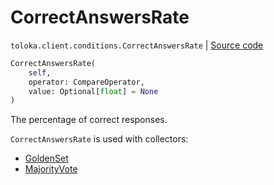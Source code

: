# CorrectAnswersRate
`toloka.client.conditions.CorrectAnswersRate` | [Source code](https://github.com/Toloka/toloka-kit/blob/v1.1.3/src/client/conditions.py#L156)

```python
CorrectAnswersRate(
    self,
    operator: CompareOperator,
    value: Optional[float] = None
)
```

The percentage of correct responses.


`CorrectAnswersRate` is used with collectors:
- [GoldenSet](toloka.client.collectors.GoldenSet.md)
- [MajorityVote](toloka.client.collectors.MajorityVote.md)

